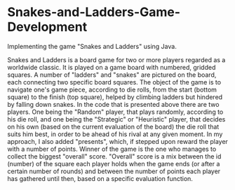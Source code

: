 # Snakes-and-Ladders-Game-Development
Implementing the game "Snakes and Ladders" using Java.

Snakes and Ladders is a board game for two or more players regarded as a worldwide classic. It is played on a game board with numbered, gridded squares. A number of "ladders" and "snakes" are pictured on the board, each connecting two specific board squares. The object of the game is to navigate one's game piece, according to die rolls, from the start (bottom square) to the finish (top square), helped by climbing ladders but hindered by falling down snakes.
In the code that is presented above there are two players. One being the "Random" player, that plays randomly, according to his die roll, and one being the "Strategic" or "Heuristic" player, that decides on his own (based on the current evaluation of the board) the die roll that suits him best, in order to be ahead of his rival at any given moment. In my approach, I also added "presents", which, if stepped upon reward the player with a number of points. Winner of the game is the one who manages to collect the biggest "overall" score. "Overall" score is a mix between the id (number) of the square each player holds when the game ends (or after a certain number of rounds) and between the number of points each player has gathered until then, based on a specific evaluation function.

